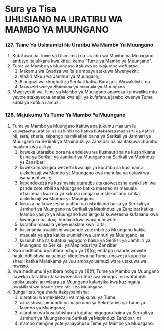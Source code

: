 

# Sura ya Tisa <br/> UHUSIANO NA URATIBU WA MAMBO YA MUUNGANO

### 127. Tume Ya Usimamizi Na Uratibu Wa Mambo Ya Muungano
1. Kutakuwa na Tume ya Usimamizi na Uratibu wa Mambo ya Muungano ambayo itajulikana kwa kifupi kama “Tume ya Mambo ya Muungano”.
1. Tume ya Mambo ya Muungano itakuwa na wajumbe wafuatao:
	1. Makamu wa Kwanza wa Rais ambaye atakuwa Mwenyekiti;
	1. Waziri Mkuu wa Jamhuri ya Muungano;
	1. Kiongozi wa shughuli za Serikali katika Baraza la Wawakilishi; na
	1. Mawaziri wenye dhamana ya masuala ya Muungano.
1. Mwenyekiti wa Tume ya Mambo ya Muungano anaweza kumwalika mtu yeyote atakayeona anafaa kwa ajili ya kufafanua jambo kwenye Tume kabla ya kufikia uamuzi.

### 128. Majukumu Ya Tume Ya Mambo Ya Muungano
1. Tume ya Mambo ya Muungano itakuwa na jukumu maalum la kuwezesha uratibu na ushirikiano katika kutekeleza masharti ya Katiba hii, sera, sheria, mipango na mikakati baina ya Serikali ya Jamhuri ya Muungano na Serikali ya Mapinduzi ya Zanzibar na pia itakuwa chombo maalum kwa ajili ya:
	1. kuweka utaratibu bora na endelevu wa kushauriana na kushirikiana baina ya Serikali ya Jamhuri ya Muungano na Serikali ya Mapinduzi ya Zanzibar;
	1. kuweka mazingira wezeshi kwa ajili ya kuratibu na kusimamia, utekelezaji wa Mambo ya Muungano kwa manufaa ya ustawi wa wananchi wote;
	1. kupendekeza na kusimamia utaratibu utakaowezesha uwakilishi wa pande zote mbili za Muungano katika maeneo na masuala mbalimbali kwa nia ya kukuza umoja na mshikamano katika utekelezaji wa Mambo ya Muungano;
	1. kukuza na kuwezesha uratibu na ushirikiano baina ya Serikali ya Jamhuri ya Muungano na Serikali ya Mapinduzi ya Zanzibar katika Mambo yasiyo ya Muungano kwa lengo la kuwezesha kufanana kwa kiwango cha utoaji huduma kwa wananchi wote;
	1. kuratibu masuala yenye maslahi kwa Taifa;
	1. kusimamia uwakilishi wa pande zote mbili za Muungano katika masuala ya ajira katika utumishi wa Jamhuri ya Muungano; na
	1. kusuluhisha na kutatua migogoro baina ya Serikali ya Jamhuri ya Muungano na Serikali ya Mapinduzi ya Zanzibar.
1. Kwa madhumuni ya ibara ndogo ya (1)(g), endapo upande wowote haukuridhishwa na uamuzi uliotolewa na Tume, unaweza kupeleka shauri katika Mahakama ya Juu ambayo uamuzi wake utakuwa wa mwisho.
1. Kwa madhumuni ya ibara ndogo ya (1)(f), Tume ya Mambo ya Muungano itaweka utaratibu utakaowezesha uteuzi wa viongozi na watumishi katika taasisi au wizara za Muungano kufanyika kwa kuzingatia uwakilishi wa pande zote mbili za Muungano.
1. Bunge litatunga sheria itakayoainisha:
	1. utaratibu wa utekelezaji wa majukumu ya Tume;
	1. uanzishwaji, muundo na majukumu ya Sekretarieti ya Tume ya Mambo ya Muungano;
	1. utaratibu wa kusuluhisha na kutatua migogoro baina ya Serikali ya Jamhuri ya Muungano na Serikali ya Mapinduzi Zanzibar; na
	1. mambo mengine yote yanayohusu Tume ya Mambo ya Muungano.
